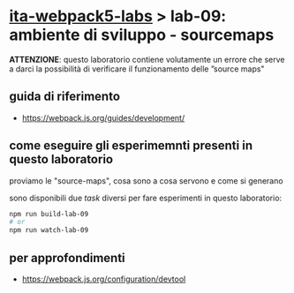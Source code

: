 # [ita-webpack5-labs](https://github.com/rondinif/ita-webpack5-labs) > **lab-09**: ambiente di sviluppo - sourcemaps 
**ATTENZIONE**: questo laboratorio contiene volutamente un errore che serve a darci la possibilità di verificare il funzionamento delle ”source maps"

## guida di riferimento
- https://webpack.js.org/guides/development/

## come eseguire gli esperimemnti presenti in questo laboratorio
proviamo le "source-maps", cosa sono a cosa servono e come si generano

sono disponibili due *task* diversi per fare esperimenti in questo laboratorio:
``` bash
npm run build-lab-09 
# or
npm run watch-lab-09 
```


## per approfondimenti
- https://webpack.js.org/configuration/devtool